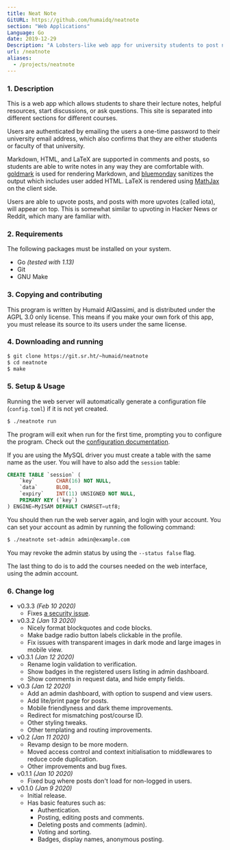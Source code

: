 ```yaml
---
title: Neat Note
GitURL: https://github.com/humaidq/neatnote
section: "Web Applications"
Language: Go
date: 2019-12-29
Description: "A Lobsters-like web app for university students to post notes and question."
url: /neatnote
aliases:
  - /projects/neatnote
---
```


### 1. Description

This is a web app which allows students to share their lecture notes, helpful
resources, start discussions, or ask questions. This site is separated into
different sections for different courses.

Users are authenticated by emailing the users a one-time password to their
university email address, which also confirms that they are either students or
faculty of that university.

Markdown, HTML, and LaTeX are supported in comments and posts, so students are
able to write notes in any way they are comfortable with. [goldmark] is used
for rendering Markdown, and [bluemonday] sanitizes the output which includes
user added HTML. LaTeX is rendered using [MathJax] on the client side.

Users are able to upvote posts, and posts with more upvotes (called iota), will
appear on top. This is somewhat similar to upvoting in Hacker News or Reddit,
which many are familiar with.

### 2. Requirements

The following packages must be installed on your system.

- Go _(tested with 1.13)_
- Git
- GNU Make

### 3. Copying and contributing

This program is written by Humaid AlQassimi, and is distributed under the
AGPL 3.0 only license. This means if you make your
own fork of this app, you must release its source to its users under the
same license.

### 4. Downloading and running

```sh
$ git clone https://git.sr.ht/~humaid/neatnote
$ cd neatnote
$ make
```

### 5. Setup & Usage

Running the web server will automatically generate a configuration file
(`config.toml`) if it is not yet created.

```sh
$ ./neatnote run
```

The program will exit when run for the first time, prompting you to configure
the program. Check out the [configuration documentation](https://godoc.org/git.sr.ht/~humaid/neatnote/modules/settings#DatabaseConfiguration).

If you are using the MySQL driver you must create a table with the same name as
the user. You will have to also add the `session` table:

```sql
CREATE TABLE `session` (
    `key`       CHAR(16) NOT NULL,
    `data`      BLOB,
    `expiry`    INT(11) UNSIGNED NOT NULL,
    PRIMARY KEY (`key`)
) ENGINE=MyISAM DEFAULT CHARSET=utf8;
```

You should then run the web server again, and login with your account. You can
set your account as admin by running the following command:

```sh
$ ./neatnote set-admin admin@example.com
```

You may revoke the admin status by using the `--status false` flag.

The last thing to do is to add the courses needed on the web interface, using
the admin account.

### 6. Change log

- v0.3.3 _(Feb 10 2020)_
  - Fixes [a security issue](https://lists.sr.ht/~humaid/general/%3C20200210185437.338764ef%40serow%3E).
- v0.3.2 _(Jan 13 2020)_
  - Nicely format blockquotes and code blocks.
  - Make badge radio button labels clickable in the profile.
  - Fix issues with transparent images in dark mode and large images in
    mobile view.
- v0.3.1 _(Jan 12 2020)_
  - Rename login validation to verification.
  - Show badges in the registered users listing in admin dashboard.
  - Show comments in request data, and hide empty fields.
- v0.3 _(Jan 12 2020)_
  - Add an admin dashboard, with option to suspend and view users.
  - Add lite/print page for posts.
  - Mobile friendlyness and dark theme improvements.
  - Redirect for mismatching post/course ID.
  - Other styling tweaks.
  - Other templating and routing improvements.
- v0.2 _(Jan 11 2020)_
  - Revamp design to be more modern.
  - Moved access control and context initialisation to middlewares to reduce
    code duplication.
  - Other improvements and bug fixes.
- v0.1.1 _(Jan 10 2020)_
  - Fixed bug where posts don't load for non-logged in users.
- v0.1.0 _(Jan 9 2020)_
  - Initial release.
  - Has basic features such as:
    - Authentication.
    - Posting, editing posts and comments.
    - Deleting posts and comments (admin).
    - Voting and sorting.
    - Badges, display names, anonymous posting.

[goldmark]: https://github.com/yuin/goldmark
[bluemonday]: https://github.com/microcosm-cc/bluemonday
[MathJax]: https://www.mathjax.org/
